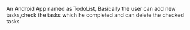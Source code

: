 An Android App named as TodoList, Basically the user can add new tasks,check the tasks which he completed and can delete the checked tasks
